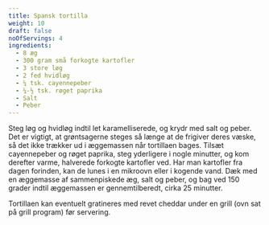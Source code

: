 ```yaml
---
title: Spansk tortilla
weight: 10
draft: false
noOfServings: 4
ingredients:
  - 8 æg
  - 300 gram små forkogte kartofler
  - 3 store løg
  - 2 fed hvidløg
  - ¼ tsk. cayennepeber
  - ¼-½ tsk. røget paprika
  - Salt
  - Peber
---
```


Steg løg og hvidløg indtil let karamelliserede, og krydr med salt og
peber. Det er vigtigt, at grøntsagerne steges så længe at de frigiver
deres væske, så det ikke trækker ud i æggemassen når tortillaen bages.
Tilsæt cayennepeber og røget paprika, steg yderligere i nogle minutter,
og kom derefter varme, halverede forkogte kartofler ved. Har man
kartofler fra dagen forinden, kan de lunes i en mikroovn eller i kogende
vand. Dæk med en æggemasse af sammenpiskede æg, salt og peber, og bag
ved 150 grader indtil æggemassen er gennemtilberedt, cirka 25 minutter.

Tortillaen kan eventuelt gratineres med revet cheddar under en grill
(ovn sat på grill program) før servering.

